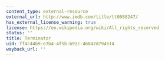 ```yaml
---
content_type: external-resource
external_url: http://www.imdb.com/title/tt0088247/
has_external_license_warning: true
license: https://en.wikipedia.org/wiki/All_rights_reserved
status: ''
title: Terminator
uid: ff4c44b9-e7b4-4f5b-b92c-46847d794514
wayback_url: ''
---
```


